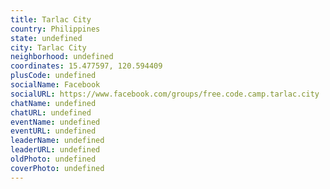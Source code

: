 ```yaml
---
title: Tarlac City
country: Philippines
state: undefined
city: Tarlac City
neighborhood: undefined
coordinates: 15.477597, 120.594409
plusCode: undefined
socialName: Facebook
socialURL: https://www.facebook.com/groups/free.code.camp.tarlac.city
chatName: undefined
chatURL: undefined
eventName: undefined
eventURL: undefined
leaderName: undefined
leaderURL: undefined
oldPhoto: undefined
coverPhoto: undefined
---
```

